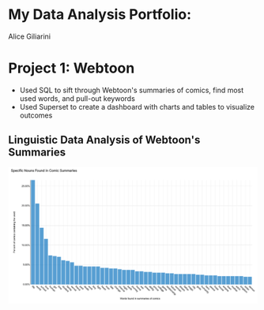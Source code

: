 # My Data Analysis Portfolio:
Alice Giliarini

# Project 1: Webtoon  
- Used SQL to sift through Webtoon's summaries of comics, find most used words, and pull-out keywords
- Used Superset to create a dashboard with charts and tables to visualize outcomes 

## Linguistic Data Analysis of Webtoon's Summaries 
![words_barchart](images/Screen%20Shot%202022-02-15%20at%205.21.06%20PM.png)
